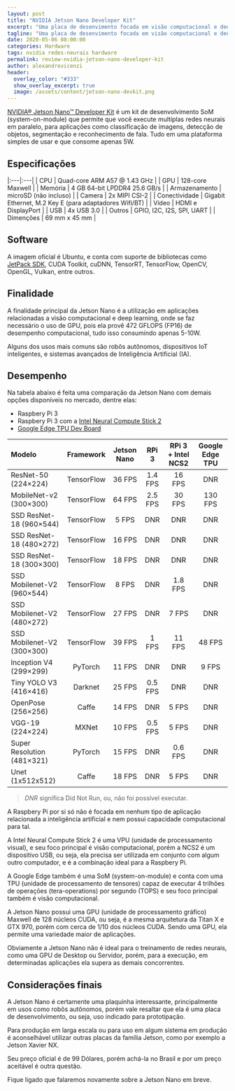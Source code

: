```yaml
---
layout: post
title: "NVIDIA Jetson Nano Developer Kit"
excerpt: "Uma placa de desenvimento focada em visão computacional e deep learning."
tagline: "Uma placa de desenvimento focada em visão computacional e deep learning"
date: 2020-05-06 08:00:00
categories: Hardware
tags: nvidia redes-neurais hardware
permalink: review-nvidia-jetson-nano-developer-kit
author: alexandrevicenzi
header:
  overlay_color: "#333"
  show_overlay_excerpt: true
  image: /assets/content/jetson-nano-devkit.png
---
```


[NVIDIA® Jetson Nano™ Developer Kit](https://developer.nvidia.com/embedded/jetson-nano-developer-kit) é um kit de desenvolvimento SoM (system-on-module) que permite que você execute multiplas redes neurais em paralelo, para aplicações como classificação de imagens, detecção de objetos, segmentação e reconhecimento de fala. Tudo em uma plataforma simples de usar e que consome apenas 5W.

## Especificações

|:---|:---|
| CPU           | Quad-core ARM A57 @ 1.43 GHz |
| GPU           | 128-core Maxwell |
| Memória       | 4 GB 64-bit LPDDR4 25.6 GB/s |
| Armazenamento | microSD (não incluso) |
| Camera        | 2x MIPI CSI-2 |
| Conectividade | Gigabit Ethernet, M.2 Key E (para adaptadores Wifi/BT) |
| Vídeo         | HDMI e DisplayPort |
| USB           | 4x USB 3.0 |
| Outros        | GPIO, I2C, I2S, SPI, UART |
| Dimenções     | 69 mm x 45 mm |

## Software

A imagem oficial é Ubuntu, e conta com suporte de bibliotecas como [JetPack SDK](https://developer.nvidia.com/embedded/jetpack), CUDA Toolkit, cuDNN, TensorRT, TensorFlow, OpenCV, OpenGL, Vulkan, entre outros.

## Finalidade

A finalidade principal da Jetson Nano é a utilização em aplicações relacionadas a visão computacional e deep learning, onde se faz necessário o uso de GPU, pois ela provê 472 GFLOPS (FP16) de desempenho computacional, tudo isso consumindo apenas 5-10W.

Alguns dos usos mais comuns são robôs autônomos, dispositivos IoT inteligentes, e sistemas avançados de Inteligência Artificial (IA).

## Desempenho

Na tabela abaixo é feita uma comparação da Jetson Nano com demais opções disponíveis no mercado, dentre elas:

* Raspbery Pi 3
* Raspbery Pi 3 com a [Intel Neural Compute Stick 2](https://software.intel.com/pt-br/neural-compute-stick)
* [Google Edge TPU Dev Board](https://coral.ai/products/dev-board/)

| Modelo | Framework | Jetson Nano | RPi 3 | RPi 3 + Intel NCS2 | Google Edge TPU |
|:---------------------------|:----------:|:------:|:-------:|:-------:|:-------:|
| ResNet-50 (224×224)        | TensorFlow | 36 FPS | 1.4 FPS | 16 FPS  | DNR     |
| MobileNet-v2 (300×300)     | TensorFlow | 64 FPS | 2.5 FPS | 30 FPS  | 130 FPS |
| SSD ResNet-18 (960×544)    | TensorFlow | 5 FPS  | DNR     | DNR     | DNR     |
| SSD ResNet-18 (480×272)    | TensorFlow | 16 FPS | DNR     | DNR     | DNR     |
| SSD ResNet-18 (300×300)    | TensorFlow | 18 FPS | DNR     | DNR     | DNR     |
| SSD Mobilenet-V2 (960×544) | TensorFlow | 8 FPS  | DNR     | 1.8 FPS | DNR     |
| SSD Mobilenet-V2 (480×272) | TensorFlow | 27 FPS | DNR     | 7 FPS   | DNR     |
| SSD Mobilenet-V2 (300×300) | TensorFlow | 39 FPS | 1 FPS   | 11 FPS  | 48 FPS  |
| Inception V4 (299×299)     | PyTorch    | 11 FPS | DNR     | DNR     | 9 FPS   |
| Tiny YOLO V3 (416×416)     | Darknet    | 25 FPS | 0.5 FPS | DNR     | DNR     |
| OpenPose (256×256)         | Caffe      | 14 FPS | DNR     | 5 FPS   | DNR     |
| VGG-19 (224×224)           | MXNet      | 10 FPS | 0.5 FPS | 5 FPS   | DNR     |
| Super Resolution (481×321) | PyTorch    | 15 FPS | DNR     | 0.6 FPS | DNR     |
| Unet (1x512x512)           | Caffe      | 18 FPS | DNR     | 5 FPS   | DNR     |

> *DNR* significa Did Not Run, ou, não foi possível executar.

A Raspbery Pi por si só não é focada em nenhum tipo de aplicação relacionada a inteligência artificial e nem possui capacidade computacional para tal.

A Intel Neural Compute Stick 2 é uma VPU (unidade de processamento visual), e seu foco principal é visão computacional, porém a NCS2 é um dispositivo USB, ou seja, ela precisa ser utilizada em conjunto com algum outro computador, e é a combinação ideal para a Raspbery Pi.

A Google Edge também é uma SoM (system-on-module) e conta com uma TPU (unidade de processamento de tensores) capaz de executar 4 trilhões de operações (tera-operations) por segundo (TOPS) e seu foco principal também é visão computacional.

A Jetson Nano possui uma GPU (unidade de processamento gráfico) Maxwell de 128 núcleos CUDA, ou seja, é a mesma arquitetura da Titan X e GTX 970, porém com cerca de 1/10 dos núcleos CUDA. Sendo uma GPU, ela permite uma variedade maior de aplicações.

Obviamente a Jetson Nano não é ideal para o treinamento de redes neurais, como uma GPU de Desktop ou Servidor, porém, para a execução, em determinadas aplicações ela supera as demais concorrentes.

## Considerações finais

A Jetson Nano é certamente uma plaquinha interessante, principalmente em usos como robôs autônomos, porém vale resaltar que ela é uma placa de desenvolvimento, ou seja, uso indicado para prototipação.

Para produção em larga escala ou para uso em algum sistema em produção é aconselhável utilizar outras placas da família Jetson, como por exemplo a Jetson Xavier NX.

Seu preço oficial é de 99 Dólares, porém achá-la no Brasil e por um preço aceitável é outra questão.

Fique ligado que falaremos novamente sobre a Jetson Nano em breve.
